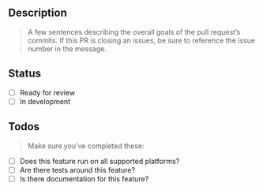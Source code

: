 ## Description
> A few sentences describing the overall goals of the pull request’s commits. If this PR is closing an issues, be sure to reference the issue number in the message.

## Status
- [ ] Ready for review
- [ ] In development

## Todos
> Make sure you’ve completed these:

- [ ] Does this feature run on all supported platforms?
- [ ] Are there tests around this feature?
- [ ] Is there documentation for this feature?
